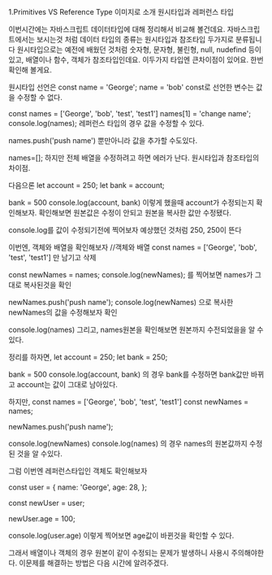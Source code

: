 1.Primitives VS Reference Type
이미지로 소개 원시타입과 레퍼런스 타입

이번시간에는 자바스크립트 데이터타입에 대해 정리해서 비교해 볼건데요.
자바스크립트에서는 보시는것 처럼 데이터 타입의 종류는 원시타입과 참조타입 두가지로 분류됩니다
원시타입으로는 예전에 배웠던 것처럼 숫자형, 문자형, 불린형, null, nudefind 등이 있고,
배열이나 함수, 객체가 참조타입인데요. 이두가지 타입엔 큰차이점이 있어요.
한번 확인해 볼게요. 

원시타입 선언은 
const name = 'George';
name = 'bob'
const로 선언한 변수는 값을 수정할 수 없다.

const names = ['George', 'bob', 'test', 'test1']
names[1] = 'change name';
console.log(names);
레퍼런스 타입의 경우 값을 수정할 수 있다.

names.push('push name')
뿐만아니라 값을 추가할 수도있다.

names=[];
하지만 전체 배열을 수정하려고 하면 에러가 난다.
원시타입과 참조타입의 차이점.

다음으론
let account = 250;
let bank = account;

bank = 500
console.log(account, bank)
이렇게 했을때 account가 수정되는지 확인해보자.
확인해보면 원본값은 수정이 안되고 원본을 복사한 값만 수정됐다.

console.log를 값이 수정되기전에 찍어보자
예상했던 것처럼 250, 250이 뜬다

이번엔, 객체와 배열을 확인해보자
//객체와 배열
const names = ['George', 'bob', 'test', 'test1']
만 남기고 삭제

const newNames = names;
console.log(newNames);
를 찍어보면 names가 그대로 복사된것을 확인

newNames.push('push name');
console.log(newNames)
으로 복사한 newNames의 값을 수정해보자 확인

console.log(names)
그리고, names원본을 확인해보면 원본까지 수전되었을을 알 수 있다.

정리를 하자면,
let account = 250;
let bank = 250;

bank = 500
console.log(account, bank)
의 경우 bank를 수정하면 bank값만 바뀌고 account는 값이 그대로 남아있다.

하지만, 
const names = ['George', 'bob', 'test', 'test1']
const newNames = names;

newNames.push('push name');

console.log(newNames)
console.log(names)
의 경우 names의 원본값까지 수정된 것을 알 수있다.


그럼 이번엔 레퍼런스타입인 객체도 확인해보자

const user = {
name: 'George',
age: 28,
};

const newUser = user;

newUser.age = 100;

console.log(user.age)
이렇게 찍어보면 age값이 바뀐것을 확인할 수 있다.

그래서 배열이나 객체의 경우 원본이 같이 수정되는 문제가 발생하니 사용시 주의해야한다.
이문제를 해결하는 방법은 다음 시간에 알려주겠다.

